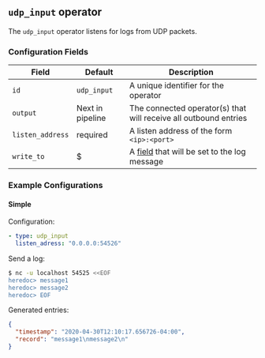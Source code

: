 ## `udp_input` operator

The `udp_input` operator listens for logs from UDP packets.

### Configuration Fields

| Field            | Default          | Description                                                         |
| ---              | ---              | ---                                                                 |
| `id`             | `udp_input`      | A unique identifier for the operator                                |
| `output`         | Next in pipeline | The connected operator(s) that will receive all outbound entries    |
| `listen_address` | required         | A listen address of the form `<ip>:<port>`                          |
| `write_to`       | $                | A [field](/docs/types/field.md) that will be set to the log message |

### Example Configurations

#### Simple

Configuration:
```yaml
- type: udp_input
  listen_adress: "0.0.0.0:54526"
```

Send a log:
```bash
$ nc -u localhost 54525 <<EOF
heredoc> message1
heredoc> message2
heredoc> EOF
```

Generated entries:
```json
{
  "timestamp": "2020-04-30T12:10:17.656726-04:00",
  "record": "message1\nmessage2\n"
}
```
